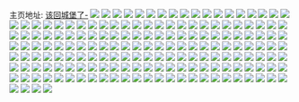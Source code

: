 主页地址: [该回城堡了-](https://weibo.com/u/5417562650) 
![](https://wx4.sinaimg.cn/mw2000/005UDxwKly1h9io38wwp7j30u00u07bv.jpg) 
![](https://wx4.sinaimg.cn/mw2000/005UDxwKly1h9io3amqj3j31bz1fg1d4.jpg) 
![](https://wx4.sinaimg.cn/mw2000/005UDxwKly1h9ghw59b0kj32c03404qq.jpg) 
![](https://wx4.sinaimg.cn/mw2000/005UDxwKly1h9ghw90k6wj31y62lmhdt.jpg) 
![](https://wx4.sinaimg.cn/mw2000/005UDxwKly1h9ghwev13sj32c0340hdu.jpg) 
![](https://wx4.sinaimg.cn/mw2000/005UDxwKly1h9ghwafddpj31o01o01kb.jpg) 
![](https://wx4.sinaimg.cn/mw2000/005UDxwKly1h9ghw9i5oej30mj0u8tdm.jpg) 
![](https://wx4.sinaimg.cn/mw2000/005UDxwKly1h9ghw9rw6tj30n00ucwiy.jpg) 
![](https://wx4.sinaimg.cn/mw2000/005UDxwKly1h9gf8siu8nj30c20g3q72.jpg) 
![](https://wx4.sinaimg.cn/mw2000/005UDxwKly1h9gf8q38dzj32c03401kz.jpg) 
![](https://wx4.sinaimg.cn/mw2000/005UDxwKly1h9gf8s6umlj31o0280e81.jpg) 
![](https://wx4.sinaimg.cn/mw2000/005UDxwKly1h9613gr45mj31o0280npd.jpg) 
![](https://wx4.sinaimg.cn/mw2000/005UDxwKly1h9613qpxmxj31mg25zx6p.jpg) 
![](https://wx4.sinaimg.cn/mw2000/005UDxwKly1h908b6z289j30i00c9dht.jpg) 
![](https://wx4.sinaimg.cn/mw2000/005UDxwKly1h8td5f8xa2j31o028016k.jpg) 
![](https://wx4.sinaimg.cn/mw2000/005UDxwKly1h8td5m03raj31o0280e81.jpg) 
![](https://wx4.sinaimg.cn/mw2000/005UDxwKly1h8td5mf0e9j30n00znk0y.jpg) 
![](https://wx4.sinaimg.cn/mw2000/005UDxwKly1h8s2rtg16sj31sc2dse82.jpg) 
![](https://wx4.sinaimg.cn/mw2000/005UDxwKly1h8mahqbcc9j31i62084qq.jpg) 
![](https://wx4.sinaimg.cn/mw2000/005UDxwKly1h8mahu23ovj31hb1z31ky.jpg) 
![](https://wx4.sinaimg.cn/mw2000/005UDxwKly1h8mai48fdej30yu10sn61.jpg) 
![](https://wx4.sinaimg.cn/mw2000/005UDxwKly1h8509o95tzj316q1kxb13.jpg) 
![](https://wx4.sinaimg.cn/mw2000/005UDxwKly1h85092nv8mj32c03407wh.jpg) 
![](https://wx4.sinaimg.cn/mw2000/005UDxwKly1h85091x7c7j32c0340b29.jpg) 
![](https://wx4.sinaimg.cn/mw2000/005UDxwKly1h7teefdtrjj30mi0u0th0.jpg) 
![](https://wx4.sinaimg.cn/mw2000/005UDxwKly1h7pxqm28ybj31o0280x6m.jpg) 
![](https://wx4.sinaimg.cn/mw2000/005UDxwKly1h7ld516am6j31o020rkjl.jpg) 
![](https://wx4.sinaimg.cn/mw2000/005UDxwKly1h7ld56d9i9j31o02804qp.jpg) 
![](https://wx4.sinaimg.cn/mw2000/005UDxwKly1h7gqfvpan6j31o02807wi.jpg) 
![](https://wx4.sinaimg.cn/mw2000/005UDxwKly1h7gqfx5qevj31o0280u0x.jpg) 
![](https://wx4.sinaimg.cn/mw2000/005UDxwKly1h6wzq6q3s5j30rs1ddjtl.jpg) 
![](https://wx4.sinaimg.cn/mw2000/005UDxwKly1h6ponobej2j32o02o0b2b.jpg) 
![](https://wx4.sinaimg.cn/mw2000/005UDxwKly1h6pontaj7qj31o0280ahu.jpg) 
![](https://wx4.sinaimg.cn/mw2000/005UDxwKly1h6ponw3vr1j31o0280hdt.jpg) 
![](https://wx4.sinaimg.cn/mw2000/005UDxwKly1h6ponwi0gij30n00uv74w.jpg) 
![](https://wx4.sinaimg.cn/mw2000/005UDxwKly1h6ponzi7r5j30tg1gedh1.jpg) 
![](https://wx4.sinaimg.cn/mw2000/005UDxwKly1h6ka2tzus6j31o0280wqe.jpg) 
![](https://wx4.sinaimg.cn/mw2000/005UDxwKly1h6ka2upgoaj31o0280b29.jpg) 
![](https://wx4.sinaimg.cn/mw2000/005UDxwKly1h6ka2xopmpj33402c0dwf.jpg) 
![](https://wx4.sinaimg.cn/mw2000/005UDxwKly1h6i0pvzqunj30sg0sgta8.jpg) 
![](https://wx4.sinaimg.cn/mw2000/005UDxwKly1h6i0pjm27kj30zk0zktaw.jpg) 
![](https://wx4.sinaimg.cn/mw2000/005UDxwKly1h6i0pl56jqj31o01o0afx.jpg) 
![](https://wx4.sinaimg.cn/mw2000/005UDxwKly1h6i0pvfmkej31o0280gt5.jpg) 
![](https://wx4.sinaimg.cn/mw2000/005UDxwKly1h5qfvk9d3sj32c03404qq.jpg) 
![](https://wx4.sinaimg.cn/mw2000/005UDxwKly1h5qfvo49kyj32c0340u0x.jpg) 
![](https://wx4.sinaimg.cn/mw2000/005UDxwKly1h5okgunut7j30mi0u0135.jpg) 
![](https://wx4.sinaimg.cn/mw2000/005UDxwKly1h5okgzucipj32c0340npe.jpg) 
![](https://wx4.sinaimg.cn/mw2000/005UDxwKly1h522xtx4pgj32c0340b2a.jpg) 
![](https://wx4.sinaimg.cn/mw2000/005UDxwKly1h522y0ui50j31ds0n07p1.jpg) 
![](https://wx4.sinaimg.cn/mw2000/005UDxwKly1h4zq1dt2ejj33kw5dcb2e.jpg) 
![](https://wx4.sinaimg.cn/mw2000/005UDxwKly1h4txsnt3dbj31gy1ymhd7.jpg) 
![](https://wx4.sinaimg.cn/mw2000/005UDxwKly1h4txsp6ckcj32c03404qp.jpg) 
![](https://wx4.sinaimg.cn/mw2000/005UDxwKly1h4txstgwopj31xq2kz4qq.jpg) 
![](https://wx4.sinaimg.cn/mw2000/005UDxwKly1h4txtaklwtj313u0tugyh.jpg) 
![](https://wx4.sinaimg.cn/mw2000/005UDxwKly1h4c6o25nedj30zg1bajz8.jpg) 
![](https://wx4.sinaimg.cn/mw2000/005UDxwKly1h4c6o5h2zlj31sc2ds7wi.jpg) 
![](https://wx4.sinaimg.cn/mw2000/005UDxwKly1h4c6o5st61j312h10lqdf.jpg) 
![](https://wx4.sinaimg.cn/mw2000/005UDxwKly1h3ymj5dqy3j30u01hc7pg.jpg) 
![](https://wx4.sinaimg.cn/mw2000/005UDxwKly1h3ymj4dk0mj30mk144wpv.jpg) 
![](https://wx4.sinaimg.cn/mw2000/005UDxwKly1h37j0kq6m1j33hf585b2b.jpg) 
![](https://wx4.sinaimg.cn/mw2000/005UDxwKly1h37j0lqh80j322o3401ky.jpg) 
![](https://wx4.sinaimg.cn/mw2000/005UDxwKly1h37j0my31fj322o340hdt.jpg) 
![](https://wx4.sinaimg.cn/mw2000/005UDxwKly1h37j0nofx3j322o340b29.jpg) 
![](https://wx4.sinaimg.cn/mw2000/005UDxwKly1h37j0ohueej322o340hdt.jpg) 
![](https://wx4.sinaimg.cn/mw2000/005UDxwKly1h37j0p5ocjj322o340kjl.jpg) 
![](https://wx4.sinaimg.cn/mw2000/005UDxwKly1h2wnxzh4u0j30u01hcts4.jpg) 
![](https://wx4.sinaimg.cn/mw2000/005UDxwKly1h2wnxz36y4j30u01hc4e2.jpg) 
![](https://wx4.sinaimg.cn/mw2000/005UDxwKly1h2rx85vmcsj31o0280kjl.jpg) 
![](https://wx4.sinaimg.cn/mw2000/005UDxwKly1h2rx8767yej31o0280kjl.jpg) 
![](https://wx4.sinaimg.cn/mw2000/005UDxwKly1h2rx88xpgmj31o0280b29.jpg) 
![](https://wx4.sinaimg.cn/mw2000/005UDxwKly1h2rx84l89mj31o0280hdt.jpg) 
![](https://wx4.sinaimg.cn/mw2000/005UDxwKly1h2rx89wdccj31o0280e81.jpg) 
![](https://wx4.sinaimg.cn/mw2000/005UDxwKly1h2rx8aounrj31o02801kx.jpg) 
![](https://wx4.sinaimg.cn/mw2000/005UDxwKly1h2cxddd9nxj30u01hc4k5.jpg) 
![](https://wx4.sinaimg.cn/mw2000/005UDxwKly1h2cxddz46xj30n014l46f.jpg) 
![](https://wx4.sinaimg.cn/mw2000/005UDxwKly1h2625d864oj30u00wvk2g.jpg) 
![](https://wx4.sinaimg.cn/mw2000/005UDxwKly1h2625dma8lj30tz0x37el.jpg) 
![](https://wx4.sinaimg.cn/mw2000/005UDxwKly1h2625etsryj32c0340qv6.jpg) 
![](https://wx4.sinaimg.cn/mw2000/005UDxwKly1h2625beb11j31to2fix6p.jpg) 
![](https://wx4.sinaimg.cn/mw2000/005UDxwKly1h2625fmel0j329t313x6p.jpg) 
![](https://wx4.sinaimg.cn/mw2000/005UDxwKly1h251yz0m19j32c033z7wj.jpg) 
![](https://wx4.sinaimg.cn/mw2000/005UDxwKly1h238s5ifmij32c0340kjl.jpg) 
![](https://wx4.sinaimg.cn/mw2000/005UDxwKly1h238s4kfdpj32c0340kjm.jpg) 
![](https://wx4.sinaimg.cn/mw2000/005UDxwKly1h1u9vgiz4ej31xu2l3hdt.jpg) 
![](https://wx4.sinaimg.cn/mw2000/005UDxwKly1h1u9vdpk58j31fi1wqnmz.jpg) 
![](https://wx4.sinaimg.cn/mw2000/005UDxwKly1h1gbaxmjioj30u01hcnj1.jpg) 
![](https://wx4.sinaimg.cn/mw2000/005UDxwKly1h1gbaymtuqj30u01hcwy9.jpg) 
![](https://wx4.sinaimg.cn/mw2000/005UDxwKly1h1gbaw14f9j30u01hc1c7.jpg) 
![](https://wx4.sinaimg.cn/mw2000/005UDxwKly1h1eagu6y0qj30u01hc4in.jpg) 
![](https://wx4.sinaimg.cn/mw2000/005UDxwKly1h12vl4yncjj30n01dsk5z.jpg) 
![](https://wx4.sinaimg.cn/mw2000/005UDxwKly1h12vl5bir3j30n01dsqaw.jpg) 
![](https://wx4.sinaimg.cn/mw2000/005UDxwKly1h12vl48985j32c0340npf.jpg) 
![](https://wx4.sinaimg.cn/mw2000/005UDxwKly1h12vl6sv8yj31o01o0b29.jpg) 
![](https://wx4.sinaimg.cn/mw2000/005UDxwKly1h12vl8dtoyj31o01o0kjl.jpg) 
![](https://wx4.sinaimg.cn/mw2000/005UDxwKly1h0zr76v89bj30j60krgn7.jpg) 
![](https://wx4.sinaimg.cn/mw2000/005UDxwKly1h0ym2fl7ynj30u00rdqa7.jpg) 
![](https://wx4.sinaimg.cn/mw2000/005UDxwKly1h0ym2ftsh6j30u00rqtfb.jpg) 
![](https://wx4.sinaimg.cn/mw2000/005UDxwKly1h0ym2fd1elj30mh0kq0xm.jpg) 
![](https://wx4.sinaimg.cn/mw2000/005UDxwKly1h0ym2g5itkj30nx0luagu.jpg) 
![](https://wx4.sinaimg.cn/mw2000/005UDxwKly1h0ym2gdj3rj30u00upahy.jpg) 
![](https://wx4.sinaimg.cn/mw2000/005UDxwKly1h0ym2gmlrej30u00u4wm1.jpg) 
![](https://wx4.sinaimg.cn/mw2000/005UDxwKly1h0ym2guem1j30hk0mj42r.jpg) 
![](https://wx4.sinaimg.cn/mw2000/005UDxwKly1h0ym2h1qqbj30pw0o0k02.jpg) 
![](https://wx4.sinaimg.cn/mw2000/005UDxwKly1h0ym2hmeurj30rn0rogv7.jpg) 
![](https://wx4.sinaimg.cn/mw2000/005UDxwKly1h0ym2hv16ij30pt0t17bk.jpg) 
![](https://wx4.sinaimg.cn/mw2000/005UDxwKly1h0ym2i2srjj30mr0rn455.jpg) 
![](https://wx4.sinaimg.cn/mw2000/005UDxwKly1h0ym2iam0zj30nv0mzteo.jpg) 
![](https://wx4.sinaimg.cn/mw2000/005UDxwKly1h0ym2ijh3ej30nf0pbq9l.jpg) 
![](https://wx4.sinaimg.cn/mw2000/005UDxwKly1h0ym2iqt3gj30h30h9jtz.jpg) 
![](https://wx4.sinaimg.cn/mw2000/005UDxwKly1h0ym2ixus8j30g00fi0v5.jpg) 
![](https://wx4.sinaimg.cn/mw2000/005UDxwKly1h0whc3n5f6j31o01o0kjl.jpg) 
![](https://wx4.sinaimg.cn/mw2000/005UDxwKly1h0whc4z3gfj31o01o0qv5.jpg) 
![](https://wx4.sinaimg.cn/mw2000/005UDxwKly1h0whc5y3arj31o01o0npd.jpg) 
![](https://wx4.sinaimg.cn/mw2000/005UDxwKly1h0whc2ek74j31o01o0kjl.jpg) 
![](https://wx4.sinaimg.cn/mw2000/005UDxwKly1h0vpz365jhj31s035s4qs.jpg) 
![](https://wx4.sinaimg.cn/mw2000/005UDxwKly1h0vpz4hvdaj316k23ob29.jpg) 
![](https://wx4.sinaimg.cn/mw2000/005UDxwKly1h0vpz5dme1j312t1x07wh.jpg) 
![](https://wx4.sinaimg.cn/mw2000/005UDxwKly1h0vpz62c8bj312t1x01kx.jpg) 
![](https://wx4.sinaimg.cn/mw2000/005UDxwKly1h0vpz6xapwj312r1wx4qp.jpg) 
![](https://wx4.sinaimg.cn/mw2000/005UDxwKly1h0vpz8sye3j31s035shdv.jpg) 
![](https://wx4.sinaimg.cn/mw2000/005UDxwKly1h0vpzagoyxj312r1wxe81.jpg) 
![](https://wx4.sinaimg.cn/mw2000/005UDxwKly1h0vpzc9ixbj312t1x0b29.jpg) 
![](https://wx4.sinaimg.cn/mw2000/005UDxwKly1h0vpz18p9ej30n00mz43q.jpg) 
![](https://wx4.sinaimg.cn/mw2000/005UDxwKly1h0ta2cinqfj30mz0vc10n.jpg) 
![](https://wx4.sinaimg.cn/mw2000/005UDxwKly1h0r414e178j31o01o07wh.jpg) 
![](https://wx4.sinaimg.cn/mw2000/005UDxwKly1h0r416519uj31o01o07wh.jpg) 
![](https://wx4.sinaimg.cn/mw2000/005UDxwKly1h0r4178zmkj31o01o0axo.jpg) 
![](https://wx4.sinaimg.cn/mw2000/005UDxwKly1h0r412upoej32c028ckjl.jpg) 
![](https://wx4.sinaimg.cn/mw2000/005UDxwKly1h0oyma892zj30j60izmyr.jpg) 
![](https://wx4.sinaimg.cn/mw2000/005UDxwKly1h0mcgz92pdj31me25vhdt.jpg) 
![](https://wx4.sinaimg.cn/mw2000/005UDxwKly1h0mcgx864oj31o0280qud.jpg) 
![](https://wx4.sinaimg.cn/mw2000/005UDxwKly1h0mch05npgj31hs1zox25.jpg) 
![](https://wx4.sinaimg.cn/mw2000/005UDxwKly1h0mch1mffej31o0280hc0.jpg) 
![](https://wx4.sinaimg.cn/mw2000/005UDxwKly1h0fbm8gjbrj30sz0szwns.jpg) 
![](https://wx4.sinaimg.cn/mw2000/005UDxwKly1h0fbm9iefej32c02c0u0y.jpg) 
![](https://wx4.sinaimg.cn/mw2000/005UDxwKly1h0fbmam2tnj32c02c0e82.jpg) 
![](https://wx4.sinaimg.cn/mw2000/005UDxwKly1h0fbmbmnmqj323h23hnpd.jpg) 
![](https://wx4.sinaimg.cn/mw2000/005UDxwKly1h0fbmc70wmj31en1enaof.jpg) 
![](https://wx4.sinaimg.cn/mw2000/005UDxwKly1h0fbmejvhfj30n01dstwx.jpg) 
![](https://wx4.sinaimg.cn/mw2000/005UDxwKly1h0fbmh1jntj32c023jx6q.jpg) 
![](https://wx4.sinaimg.cn/mw2000/005UDxwKly1h0fbm7pbylj33402c0npe.jpg) 
![](https://wx4.sinaimg.cn/mw2000/005UDxwKly1h0fbmhzrukj32c0340hdt.jpg) 
![](https://wx4.sinaimg.cn/mw2000/005UDxwKly1h0e40puobrj30sg2dc7wi.jpg) 
![](https://wx4.sinaimg.cn/mw2000/005UDxwKly1h0e40som3lj32dc35sb2b.jpg) 
![](https://wx4.sinaimg.cn/mw2000/005UDxwKly1h0e40vdyo2j32dc35sx6q.jpg) 
![](https://wx4.sinaimg.cn/mw2000/005UDxwKly1h0e40wzk8jj31s02dcb29.jpg) 
![](https://wx4.sinaimg.cn/mw2000/005UDxwKly1h0e40y8zddj30n01ds1e2.jpg) 
![](https://wx4.sinaimg.cn/mw2000/005UDxwKly1h0e4100hotj30n01dsb0e.jpg) 
![](https://wx4.sinaimg.cn/mw2000/005UDxwKly1h0e411lmx2j32c0340qv6.jpg) 
![](https://wx4.sinaimg.cn/mw2000/005UDxwKly1h0e40nrar0j33402c07wi.jpg) 
![](https://wx4.sinaimg.cn/mw2000/005UDxwKly1h0e413ch6pj30n01dsnax.jpg) 
![](https://wx4.sinaimg.cn/mw2000/005UDxwKly1h0e4158xb9j30n01dse1c.jpg) 
![](https://wx4.sinaimg.cn/mw2000/005UDxwKly1gzomrsj7tjj31o01o04qp.jpg) 
![](https://wx4.sinaimg.cn/mw2000/005UDxwKly1gzomrtkduqj31lb1lb1kx.jpg) 
![](https://wx4.sinaimg.cn/mw2000/005UDxwKly1gzj673yh3dj31o0280h92.jpg) 
![](https://wx4.sinaimg.cn/mw2000/005UDxwKly1gzj671onhnj31o0280x6c.jpg) 
![](https://wx4.sinaimg.cn/mw2000/005UDxwKly1gzgzlfhlouj31mc25s1kx.jpg) 
![](https://wx4.sinaimg.cn/mw2000/005UDxwKly1gyh0n49po4j31uf2gj1ky.jpg) 
![](https://wx4.sinaimg.cn/mw2000/005UDxwKly1gyh0n6vbipj322z2s1b2a.jpg) 
![](https://wx4.sinaimg.cn/mw2000/005UDxwKly1gydi21w36vj31tz1jb7gg.jpg) 
![](https://wx4.sinaimg.cn/mw2000/005UDxwKly1gydi22ruhyj32c03401kx.jpg) 
![](https://wx4.sinaimg.cn/mw2000/005UDxwKly1gydi23xjalj32c03401kx.jpg) 
![](https://wx4.sinaimg.cn/mw2000/005UDxwKly1gydi2511inj32c03401kx.jpg) 
![](https://wx4.sinaimg.cn/mw2000/005UDxwKly1gydi26lfe2j32c0340npd.jpg) 
![](https://wx4.sinaimg.cn/mw2000/005UDxwKly1gydi288i5ij32c0340npd.jpg) 
![](https://wx4.sinaimg.cn/mw2000/005UDxwKly1gy6ld2et90j32c0340npe.jpg) 
![](https://wx4.sinaimg.cn/mw2000/005UDxwKly1gxz4s1e86zj312n0t0grx.jpg) 
![](https://wx4.sinaimg.cn/mw2000/005UDxwKly1gxz4shjasgj30mm0mmtdd.jpg) 
![](https://wx4.sinaimg.cn/mw2000/005UDxwKly1gxz4s1r7abj30u01407bf.jpg) 
![](https://wx4.sinaimg.cn/mw2000/005UDxwKly1gxxfqi8cv0j32c0340npe.jpg) 
![](https://wx4.sinaimg.cn/mw2000/005UDxwKly1gxtxuelnagj32bx3401kz.jpg) 
![](https://wx4.sinaimg.cn/mw2000/005UDxwKly1gxnf27rg99j32c02c07wh.jpg) 
